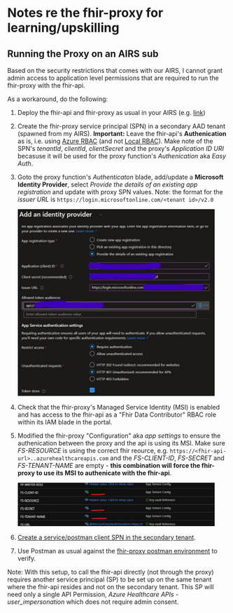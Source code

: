 # Notes re the fhir-proxy for learning/upskilling

## Running the Proxy on an AIRS sub 
Based on the security restrictions that comes with our AIRS, I cannot grant admin access to application level permissions that are required to run the fhir-proxy with the fhir-api.

As a workaround, do the following: 
1.  Deploy the fhir-api and fhir-proxy as usual in your AIRS (e.g. [link](https://github.com/microsoft/azure-healthcare-apis-workshop/tree/main/Challenge-01%20-%20Deploy%20Azure%20API%20for%20FHIR%20(PaaS)%2C%20FHIR-Proxy%20(OSS)%2C%20and%20FHIR-Bulk%20Loader%20(OSS)))  
2.  Create the fhir-proxy service principal (SPN) in a secondary AAD tenant (spawned from my AIRS).  **Important:**  Leave the fhir-api's **Authenication** as is, i.e. using [Azure RBAC](https://docs.microsoft.com/en-us/azure/healthcare-apis/azure-api-for-fhir/configure-azure-rbac#confirm-azure-rbac-mode) (and not [Local RBAC](https://docs.microsoft.com/en-us/azure/healthcare-apis/azure-api-for-fhir/configure-local-rbac)).  Make note of the SPN's _tenantId_, _clientId_, _clientSecret_ and the proxy's _Application ID URI_ becasuse it will be used for the proxy function's _Authenication_ aka _Easy Auth_.
3.  Goto the proxy function's _Authenticaton_ blade, add/update a **Microsoft Identity Provider**, select _Provide the details of an existing app registration_ and update with proxy SPN values.  Note: the format for the _issuer URL_ is `https://login.microsoftonline.com/<tenant id>/v2.0`   
    
    <img src="./images/fhir-proxy-image2.jpg" width=450> 
5.  Check that the fhir-proxy's Managed Service Identity (MSI) is enabled and has access to the fhir-api as a "Fhir Data Contributor" RBAC role within its IAM blade in the portal.
6.  Modified the fhir-proxy "Configuration" aka _app settings_ to ensure the authenication between the proxy and the api is using its MSI.  Make sure _FS-RESOURCE_ is using the correct fhir reource, e.g. `https://<fhir-api-url>..azurehealthcareapis.com` and the _FS-CLIENT-ID_, _FS-SECRET_ and _FS-TENANT-NAME_ are empty - **this combination will force the fhir-proxy to use its MSI to authenicate with the fhir-api**.

    <img src="./images/fhir-proxy-image1.jpg" width=450> 
6.  [Create a service/postman client SPN in the secondary tenant](https://github.com/microsoft/health-architectures/tree/main/Postman#step-1---create-an-app-registration-for-postman-in-aad).
7.  Use Postman as usual against the [fhir-proxy postman environment](https://github.com/microsoft/health-architectures/tree/main/Postman#step-3---import-environment-and-collection-files-into-postman) to verify.

Note:
With this setup, to call the fhir-api directly (not through the proxy) requires another service principal (SP) to be set up on the same tenant where the fhir-api resides and not on the secondary tenant.  This SP will need only a single API Permission, _Azure Healthcare APIs - user_impersonation_ which does not require admin consent.  
